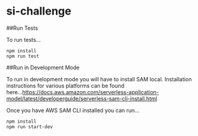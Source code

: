 # si-challenge

##Run Tests

To run tests...

```
npm install
npm run test
```

##Run in Development Mode

To run in development mode you will have to install SAM local. Installation instructions for various platforms can be found here...https://docs.aws.amazon.com/serverless-application-model/latest/developerguide/serverless-sam-cli-install.html

Once you have AWS SAM CLI installed you can run...

```
npm install
npm run start-dev
```

